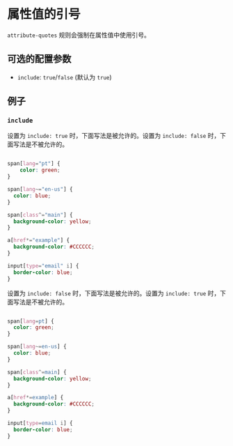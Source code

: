 # 属性值的引号

`attribute-quotes` 规则会强制在属性值中使用引号。

## 可选的配置参数

* `include`: `true`/`false` (默认为 `true`)

## 例子

### `include`

设置为 `include: true` 时，下面写法是被允许的。设置为 `include: false` 时，下面写法是不被允许的。

```scss

span[lang="pt"] {
	color: green;
}

span[lang~="en-us"] {
  color: blue;
}

span[class^="main"] {
  background-color: yellow;
}

a[href*="example"] {
  background-color: #CCCCCC;
}

input[type="email" i] {
  border-color: blue;
}
```

设置为 `include: false` 时，下面写法是被允许的。设置为 `include: true` 时，下面写法是不被允许的。
```scss

span[lang=pt] {
  color: green;
}

span[lang~=en-us] {
  color: blue;
}

span[class^=main] {
  background-color: yellow;
}

a[href*=example] {
  background-color: #CCCCCC;
}

input[type=email i] {
  border-color: blue;
}
```
